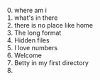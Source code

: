 0. where am i
1. what's in there
2. there is no place like home
3. The long format
4. Hidden files
5. I love numbers
6. Welcome
7. Betty in my first directory
8. 
